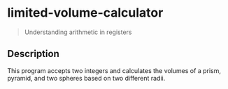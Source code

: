 # limited-volume-calculator

> Understanding arithmetic in registers
## Description

This program accepts two integers and calculates the volumes of a prism, pyramid, and two spheres based on two different radii.
